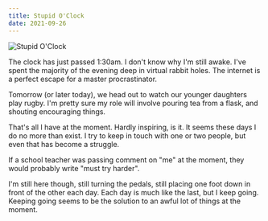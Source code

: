 ```yaml
---
title: Stupid O'Clock
date: 2021-09-26
---
```


![Stupid O'Clock](https://source.unsplash.com/npxXWgQ33ZQ/1600x900)

The clock has just passed 1:30am. I don't know why I'm still awake. I've spent the majority of the evening deep in virtual rabbit holes. The internet is a perfect escape for a master procrastinator.

Tomorrow (or later today), we head out to watch our younger daughters play rugby. I'm pretty sure my role will involve pouring tea from a flask, and shouting encouraging things.

That's all I have at the moment. Hardly inspiring, is it. It seems these days I do no more than exist. I try to keep in touch with one or two people, but even that has become a struggle.

If a school teacher was passing comment on "me" at the moment, they would probably write "must try harder".

I'm still here though, still turning the pedals, still placing one foot down in front of the other each day. Each day is much like the last, but I keep going. Keeping going seems to be the solution to an awful lot of things at the moment.